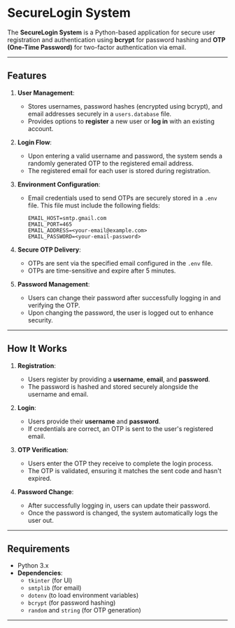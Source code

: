 # SecureLogin System

The **SecureLogin System** is a Python-based application for secure user registration and authentication using **bcrypt** for password hashing and **OTP (One-Time Password)** for two-factor authentication via email. 

---

## Features

1. **User Management**:
   - Stores usernames, password hashes (encrypted using bcrypt), and email addresses securely in a `users.database` file.
   - Provides options to **register** a new user or **log in** with an existing account.

2. **Login Flow**:
   - Upon entering a valid username and password, the system sends a randomly generated OTP to the registered email address.
   - The registered email for each user is stored during registration.

3. **Environment Configuration**:
   - Email credentials used to send OTPs are securely stored in a `.env` file. This file must include the following fields:
     ```env
     EMAIL_HOST=smtp.gmail.com
     EMAIL_PORT=465
     EMAIL_ADDRESS=<your-email@example.com>
     EMAIL_PASSWORD=<your-email-password>
     ```

4. **Secure OTP Delivery**:
   - OTPs are sent via the specified email configured in the `.env` file.
   - OTPs are time-sensitive and expire after 5 minutes.

5. **Password Management**:
   - Users can change their password after successfully logging in and verifying the OTP.
   - Upon changing the password, the user is logged out to enhance security.

---

## How It Works

1. **Registration**:
   - Users register by providing a **username**, **email**, and **password**.
   - The password is hashed and stored securely alongside the username and email.

2. **Login**:
   - Users provide their **username** and **password**.
   - If credentials are correct, an OTP is sent to the user's registered email.

3. **OTP Verification**:
   - Users enter the OTP they receive to complete the login process.
   - The OTP is validated, ensuring it matches the sent code and hasn't expired.

4. **Password Change**:
   - After successfully logging in, users can update their password.
   - Once the password is changed, the system automatically logs the user out.

---

## Requirements

- Python 3.x
- **Dependencies**:
  - `tkinter` (for UI)
  - `smtplib` (for email)
  - `dotenv` (to load environment variables)
  - `bcrypt` (for password hashing)
  - `random` and `string` (for OTP generation)

---

